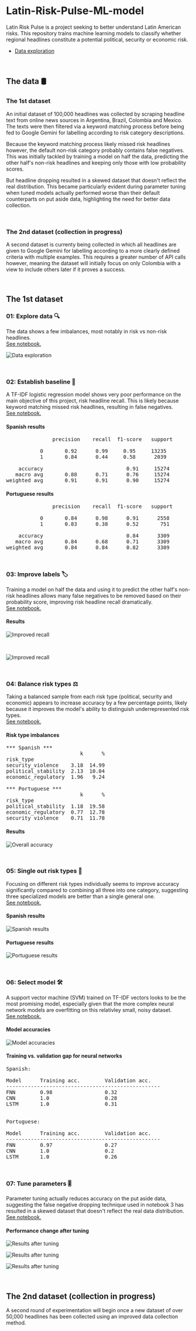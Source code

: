# Latin-Risk-Pulse-ML-model

Latin Risk Pulse is a project seeking to better understand Latin American risks. This repository trains machine learning models to classify whether regional headlines constitute a potential political, security or economic risk.

- [Data exploration](Notebooks/01_data_exploration.ipynb)

<br>

## The data 🛢
### The 1st dataset
An initial dataset of 100,000 headlines was collected by scraping headline text from online news sources in Argentina, Brazil, Colombia and Mexico. The texts were then filtered via a keyword matching process before being fed to Google Gemini for labelling according to risk category descriptions.   

Because the keyword matching process likely missed risk headlines however, the default non-risk category probably contains false negatives. This was initially tackled by training a model on half the data, predicting the other half's non-risk headlines and keeping only those with low probability scores.  

But headline dropping resulted in a skewed dataset that doesn't reflect the real distribution. This became particularly evident during parameter tuning when tuned models actually performed worse than their default counterparts on put aside data, highlighting the need for better data collection. 

<br>

### The 2nd dataset (collection in progress)
A second dataset is currenty being collected in which all headlines are given to Google Gemini for labelling according to a more clearly defined criteria with multiple examples. This requires a greater number of API calls however, meaning the dataset will initially focus on only Colombia with a view to include others later if it proves a success. 

<br>

## The 1st dataset

### 01: Explore data 🔍
The data shows a few imbalances, most notably in risk vs non-risk headlines.  
[See notebook.](Notebooks/01_data_exploration.ipynb)


![Data exploration](Images/data_exploration_1_risk_vs_non_risk.png)

<br>

### 02: Establish baseline 🚀
A TF-IDF logistic regression model shows very poor performance on the main objective of this project, risk headline recall. This is likely because keyword matching missed risk headlines, resulting in false negatives.  
[See notebook.](Notebooks/02_tfidf_baseline.ipynb)

#### Spanish results

<pre>
               precision    recall  f1-score   support

           0       0.92      0.99     0.95     13235
           1       0.84      0.44     0.58      2039

    accuracy                           0.91     15274
   macro avg       0.88      0.71      0.76     15274
weighted avg       0.91      0.91      0.90     15274
</pre>

#### Portuguese results

<pre>
               precision    recall  f1-score   support

           0       0.84      0.98      0.91      2558
           1       0.83      0.38      0.52       751

    accuracy                           0.84      3309
   macro avg       0.84      0.68      0.71      3309
weighted avg       0.84      0.84      0.82      3309
</pre>

<br>

### 03: Improve labels 🏷️
Training a model on half the data and using it to predict the other half's non-risk headlines allows many false negatives to be removed based on their probability score, improving risk headline recall dramatically.   
[See notebook.](Notebooks/03_improve_labels.ipynb)

#### Results

![Improved recall](Images/improve_labels_spanish_metrics.png)

<br>

![Improved recall](Images/improve_labels_portuguese_metrics.png)

<br>

### 04: Balance risk types ⚖️
Taking a balanced sample from each risk type (political, security and economic) appears to increase accuracy by a few percentage points, likely because it improves the model's ability to distinguish underrepresented risk types.   
[See notebook.](Notebooks/04_balance_risk_types.ipynb)

#### Risk type imbalances

<pre>
*** Spanish ***
                        k      %
risk_type                       
security_violence    3.18  14.99
political_stability  2.13  10.04
economic_regulatory  1.96   9.24

*** Portuguese ***
                        k      %
risk_type                       
political_stability  1.18  19.58
economic_regulatory  0.77  12.78
security_violence    0.71  11.78
</pre>

#### Results

![Overall accuracy](Images/balance_risk_types_overall_accuracy.png)

<br>

### 05: Single out risk types 🧐

Focusing on different risk types individually seems to improve accuracy significantly compared to combining all three into one category, suggesting three specialized models are better than a single general one.    
[See notebook.](Notebooks/05_focused_risk_types.ipynb)

#### Spanish results

![Spanish results](Images/focused_spanish_risk_types_performance.png)

#### Portuguese results

![Portuguese results](Images/focused_portuguese_risk_types_performance.png)

<br>

### 06: Select model 🛠️

A support vector machine (SVM) trained on TF-IDF vectors looks to be the most promising model, especially given that the more complex neural network models are overfitting on this relativley small, noisy dataset.  
[See notebook.](Notebooks/06_model_selection.ipynb)

#### Model accuracies

![Model accuracies](Images/spanish_portuguese_models_accuracies.png)

#### Training vs. validation gap for neural networks

<pre>
Spanish:

Model      Training acc.        Validation acc.
--------------------------------------------------
FNN        0.98                 0.32                
CNN        1.0                  0.28                
LSTM       1.0                  0.31                


Portuguese:

Model      Training acc.        Validation acc.
--------------------------------------------------
FNN        0.97                 0.27                
CNN        1.0                  0.2                 
LSTM       1.0                  0.26                             
</pre>

<br>

### 07: Tune parameters 🎚️

Parameter tuning actually reduces accuracy on the put aside data, suggesting the false negative dropping technique used in notebook 3 has resulted in a skewed dataset that doesn't reflect the real data distribution.    
[See notebook.](Notebooks/07_model_tuning.ipynb)

#### Performance change after tuning

![Results after tuning](Images/logistic_regression_paramter_tuning_results.png)

![Results after tuning](Images/random_forest_paramter_tuning_results.png)

![Results after tuning](Images/support_vector_machine_paramter_tuning_results.png)

<br>

## The 2nd dataset (collection in progress)

A second round of experimentation will begin once a new dataset of over 50,000 headlines has been collected using an improved data collection method. 

<br>
